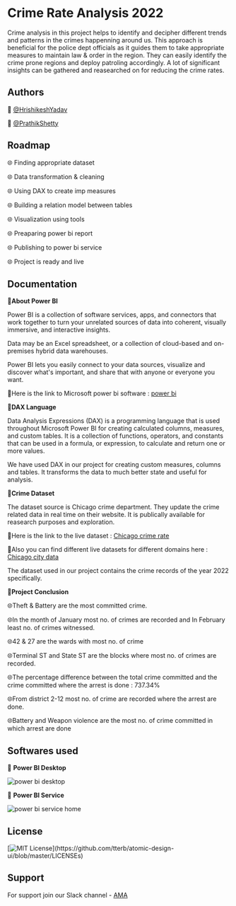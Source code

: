 
# Crime Rate Analysis 2022

Crime analysis in this project helps to identify and decipher different trends and patterns in the crimes happenning around us. This approach is beneficial for the police dept officials as it guides them to take appropriate measures to maintain law & order in the region. They can easily identify the crime prone regions and deploy patroling accordingly. A lot of significant insights can be gathered and reasearched on for reducing the crime rates.


## Authors

🔆 [@HrishikeshYadav](https://www.github.com/Hrishikesh332)

🔆 [@PrathikShetty](https://www.github.com/prathikshetty2002)



## Roadmap

🌐 Finding appropriate dataset

🌐 Data transformation & cleaning

🌐 Using DAX to create imp measures

🌐 Building a relation model between tables

🌐 Visualization using tools

🌐 Preaparing power bi report 

🌐 Publishing to power bi service

🌐 Project is ready and live





## Documentation

🔼**About Power BI**

Power BI is a collection of software services, 
apps, and connectors that work together to turn 
your unrelated sources of data into coherent, 
visually immersive, and interactive insights.

Data may be an Excel spreadsheet, or a 
collection of cloud-based and on-premises 
hybrid data warehouses.

Power BI lets you easily connect to your data 
sources, visualize and discover what's 
important, and share that with anyone or 
everyone you want.

🔆Here is the link to Microsoft power bi software : [power bi](https://powerbi.microsoft.com/)


🔼**DAX Language**

Data Analysis Expressions (DAX) is a programming language that is used throughout Microsoft Power BI for creating calculated columns, measures, and custom tables. It is a collection of functions, operators, and constants that can be used in a formula, or expression, to calculate and return one or more values.

We have used DAX in our project for creating custom measures, columns and tables. It transforms the data to much better state and useful for analysis.


🔼**Crime Dataset**

The dataset source is Chicago crime department. They update the crime related data in real time on their website. It is publically available for reasearch purposes and exploration.

🔆Here is the link to the live dataset : [Chicago crime rate](https://data.cityofchicago.org/Public-Safety/Crimes-2001-to-present-Dashboard/5cd6-ry5g)

🔆Also you can find different live datasets for different domains here : [Chicago city data](https://data.cityofchicago.org/)

The dataset used in our project contains the crime records of the year 2022 specifically.


🔼**Project Conclusion**

🌐Theft & Battery are the most committed crime.

🌐In the month of January most no. of crimes are recorded
and In February least no. of crimes witnessed.

🌐42 & 27 are the wards with most no. of crime

🌐Terminal ST and State ST are the blocks where most no. of 
crimes are recorded.

🌐The percentage difference between the total crime 
committed and the crime committed where the arrest is 
done : 737.34%

🌐From district 2-12 most no. of crime are recorded where the 
arrest are done.

🌐Battery and Weapon violence are the most no. of crime 
committed in which arrest are done


## Softwares used

🔆 **Power BI Desktop**

![power bi desktop](https://user-images.githubusercontent.com/63772910/175769978-49df4465-a356-4dbe-8b48-06eff5b83d40.png)

🔆 **Power BI Service**

![power bi service home](https://user-images.githubusercontent.com/63772910/175770008-aaf9b759-795f-4c2c-99e4-f700a3c425f4.png)



## License

[![MIT License](https://img.shields.io/apm/l/atomic-design-ui.svg?)](https://github.com/tterb/atomic-design-ui/blob/master/LICENSEs)



## Support

For support join our Slack channel - [AMA](https://ml-geeksworkspace.slack.com/archives/C03K2M9SBAA)

